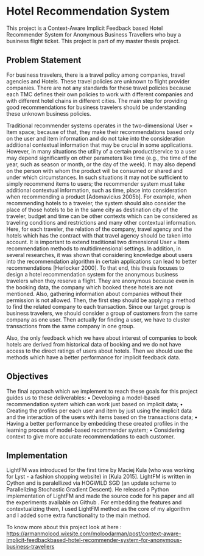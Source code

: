 # Hotel Recommendation System
This project is a Context-Aware Implicit Feedback based Hotel Recommender System for Anonymous Business Travellers who buy a business flight ticket. This project is part of my master thesis project.

## Problem Statement
For business travelers, there is a travel policy among companies, travel agencies and Hotels. These travel policies are unknown to flight provider companies. There are not any standards for these travel policies because each TMC defines their own policies to work with different companies and with different hotel chains in different cities. The main step for providing good recommendations for business travelers should be understanding these unknown business policies. 

Traditional recommender systems operates in the two-dimensional User × Item space; because of that, they make their recommendations based only on the user and item information and do not take into the consideration additional contextual information that may be crucial in some applications. However, in many situations the utility of a certain product/service to a user may depend significantly on other parameters like time (e.g., the time of the year, such as season or month, or the day of the week). It may also depend on the person with whom the product will be consumed or shared and under which circumstances. In such situations it may not be sufficient to simply recommend items to users; the recommender system must take additional contextual information, such as time, place into consideration when recommending a product [Adomavicius 2005b]. For example, when recommending hotels to a traveler, the system should also consider the place of those hotels to be in the same city as destination city of the traveler, budget and time can be other contexts which can be considered as traveling conditions and restrictions and many other contextual information. Here, for each traveler, the relation of the company, travel agency and the hotels which has the contract with that travel agency should be taken into account. It is important to extend traditional two dimensional User × Item recommendation methods to multidimensional settings. In addition, in several researches, it was shown that considering knowledge about users into the recommendation algorithm in certain applications can lead to better recommendations [Herlocker 2000]. To that end, this thesis focuses to design a hotel recommendation system for the anonymous business travelers when they reserve a flight. They are anonymous because even in the booking data, the company which booked these hotels are not mentioned. Also, gathering information about companies without their permission is not allowed. Then, the first step should be applying a method to find the related company to each transaction. Since our target group is business travelers, we should consider a group of customers from the same company as one user. Then actually for finding a user, we have to cluster transactions from the same company in one group.

Also, the only feedback which we have about interest of companies to book hotels are derived from historical data of booking and we do not have access to the direct ratings of users about hotels. Then we should use the methods which have a better performance for implicit feedback data.


## Objectives
The final approach which we implement to reach these goals for this project guides us to these deliverables:
  • Developing a model-based recommendation system which can work just based on implicit data;
  • Creating the profiles per each user and item by just using the implicit data and the interaction of the users with items based on the transactions data;
  • Having a better performance by embedding these created profiles in the learning process of model-based recommender system;
  • Considering context to give more accurate recommendations to each customer.

## Implementation
LightFM was introduced for the first time by Maciej Kula (who was working for Lyst - a fashion shopping website) in [Kula 2015]. LightFM is written in Cython and is paralellized via HOGWILD SGD (an update scheme to Parallelizing Stochastic Gradient Descent). He released a Python implementation of LightFM and made the source code for his paper and all the experiments available on Github . For embedding the features and contextualizing them, I used LightFM method as the core of my algorithm and I added some extra functionality to the main method.

To know more about this project look at here : https://armanmolood.wixsite.com/moloodarman/post/context-aware-implicit-feedbackbased-hotel-recommender-system-for-anonymous-business-travellers

